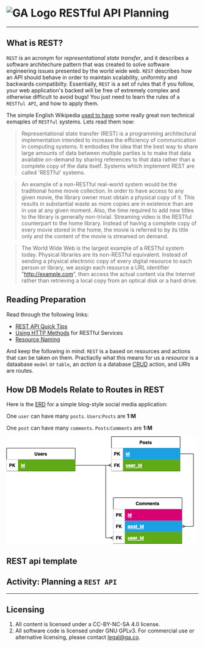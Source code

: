 # ![GA Logo](https://ga-dash.s3.amazonaws.com/production/assets/logo-9f88ae6c9c3871690e33280fcf557f33.png) RESTful API Planning

---

## What is REST?

`REST` is an acronym for *_representational state transfer_*, and it describes a software architechure pattern that was created to solve software engineering issues presented by the world wide web. `REST` describes how an API should behave in order to maintain scalability, uniformity and backwards compatibilty. Essentially, `REST` is a set of rules that if you follow, your web application's backed will be free of extremely complex and otherwise difficult to avoid bugs! You just need to learn the rules of a `RESTful API`, and how to apply them.

The simple English Wikipedia [used to have](https://simple.wikipedia.org/w/index.php?title=Representational_state_transfer&oldid=7415343) some really great non technical exmaples of `RESTful` systems. Lets read them now:

> Representational state transfer (REST) is a programming architectural implementation intended to increase the efficiency of communication in computing systems. It embodies the idea that the best way to share large amounts of data between multiple parties is to make that data available on-demand by sharing references to that data rather than a complete copy of the data itself. Systems which implement REST are called 'RESTful' systems. 

> An example of a non-RESTful real-world system would be the traditional home movie collection. In order to have access to any given movie, the library owner must obtain a physical copy of it. This results in substantial waste as more copies are in existence than are in use at any given moment. Also, the time required to add new titles to the library is generally non-trivial. Streaming video is the RESTful counterpart to the home library. Instead of having a complete copy of every movie stored in the home, the movie is referred to by its title only and the content of the movie is streamed on demand. 

> The World Wide Web is the largest example of a RESTful system today. Physical libraries are its non-RESTful equivalent. Instead of sending a physical electronic copy of every digital resource to each person or library, we assign each resource a URL identifier "http://example.com", then access the actual content via the Internet rather than retrieving a local copy from an optical disk or a hard drive. 

## Reading Preparation

Read through the following links:

* [REST API Quick Tips](https://restapitutorial.com/lessons/restquicktips.html)
* [Using HTTP Methods](https://restapitutorial.com/lessons/httpmethods.html) for RESTful Services
* [Resource Naming](https://restapitutorial.com/lessons/restfulresourcenaming.html)

And keep the following in mind: `REST` is a based on resources and actions that can be taken on them. Practiaclly what this means for us a _*resource*_ is a dataabase `model` or `table`, an _*action*_ is a database [CRUD](https://en.wikipedia.org/wiki/Create,_read,_update_and_delete) action, and _*URIs*_ are routes.

## How DB Models Relate to Routes in REST

Here is the [ERD]() for a simple blog-style social media application:

One `user` can have many `posts`. `Users`:`Posts` are **1:M**

One `post` can have many `comments`. `Posts`:`Comments` are **1:M**



![blog app ERD](./imgs/blog-erd.drawio.png)

## REST api template

## Activity: Planning a `REST API`

---

## Licensing
1. All content is licensed under a CC-BY-NC-SA 4.0 license.
2. All software code is licensed under GNU GPLv3. For commercial use or alternative licensing, please contact legal@ga.co.
